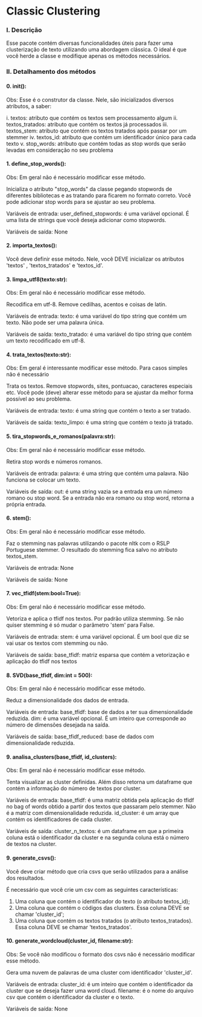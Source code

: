# Classic Clustering

### I. Descrição
Esse pacote contém diversas funcionalidades úteis para fazer uma clusterização de texto utilizando uma abordagem clássica. O ideal é que você herde a classe e modifique apenas os métodos necessários.

### II. Detalhamento dos métodos

#### 0. __init__():
Obs: Esse é o construtor da classe. Nele, são inicializados diversos atributos, a saber:

  i. textos: atributo que contém os textos sem processamento algum
  ii. textos_tratados: atributo que contém os textos já processados
  iii. textos_stem: atributo que contém os textos tratados após passar por um stemmer
  iv. textos_id: atributo que contém um identificador único para cada texto
  v. stop_words: atributo que contém todas as stop words que serão levadas em consideração no seu problema

#### 1. define_stop_words(): 

Obs: Em geral não é necessário modificar esse método.

Inicializa o atributo "stop_words" da classe pegando stopwords de diferentes bibliotecas e as tratando para ficarem no formato correto. Você pode adicionar stop words para se ajustar ao seu problema.

Variáveis de entrada:
user_defined_stopwords: é uma variável opcional. É uma lista de strings que você deseja adicionar como stopwords.

Variáveis de saída:
None

#### 2. importa_textos():

Você deve definir esse método. Nele, você DEVE inicializar os atributos 'textos' , 'textos_tratados' e 'textos_id'.

#### 3. limpa_utf8(texto:str):

Obs: Em geral não é necessário modificar esse método.

Recodifica em utf-8. Remove cedilhas, acentos e coisas de latin.

Variáveis de entrada:
texto: é uma variável do tipo string que contém um texto. Não pode ser uma palavra única.

Variáveis de saída:
texto_tratado: é uma variável do tipo string que contém um texto recodificado em utf-8.

#### 4. trata_textos(texto:str):

Obs: Em geral é interessante modificar esse método. Para casos simples não é necessário

Trata os textos. Remove stopwords, sites, pontuacao, caracteres especiais etc. Você pode (deve) alterar esse método para se ajustar da melhor forma possível ao seu problema.

Variáveis de entrada:
texto: é uma string que contém o texto a ser tratado.

Variáveis de saída:
texto_limpo: é uma string que contém o texto já tratado.

#### 5. tira_stopwords_e_romanos(palavra:str):

Obs: Em geral não é necessário modificar esse método.

Retira stop words e números romanos.

Variáveis de entrada:
palavra: é uma string que contém uma palavra. Não funciona se colocar um texto.

Variáveis de saída:
out: é uma string vazia se a entrada era um número romano ou stop word. Se a entrada não era romano ou stop word, retorna a própria entrada.

#### 6. stem():

Obs: Em geral não é necessário modificar esse método.

Faz o stemming nas palavras utilizando o pacote nltk com o RSLP Portuguese stemmer. O resultado do stemming fica salvo no atributo textos_stem.

Variáveis de entrada:
None

Variáveis de saída:
None

#### 7. vec_tfidf(stem:bool=True):

Obs: Em geral não é necessário modificar esse método.

Vetoriza e aplica o tfidf nos textos. Por padrão utiliza stemming. Se não quiser stemming é só mudar o parâmetro 'stem' para False.

Variáveis de entrada:
stem: é uma variável opcional. É um bool que diz se vai usar os textos com stemming ou não.

Variáveis de saída:
base_tfidf: matriz esparsa que contém a vetorização e aplicação do tfidf
nos textos

#### 8. SVD(base_tfidf, dim:int = 500):

Obs: Em geral não é necessário modificar esse método.

Reduz a dimensionalidade dos dados de entrada.

Variáveis de entrada:
base_tfidf: base de dados a ter sua dimensionalidade reduzida.
dim: é uma variável opcional. É um inteiro que corresponde ao número de dimensões desejada na saída.

Variáveis de saída:
base_tfidf_reduced: base de dados com dimensionalidade reduzida.

#### 9. analisa_clusters(base_tfidf, id_clusters):

Obs: Em geral não é necessário modificar esse método.

Tenta visualizar as cluster definidas. Além disso retorna um dataframe que contém a informação do número de textos por cluster.

Variáveis de entrada:
base_tfidf: é uma matriz obtida pela aplicação do tfidf no bag of words obtido a partir dos textos que passaram pelo stemmer. Não é a matriz com dimensionalidade reduzida.
id_cluster: é um array que contém os identificadores de cada cluster.

Variáveis de saída:
cluster_n_textos: é um dataframe em que a primeira coluna está o identificador da cluster e na segunda coluna está o número de textos na cluster.

#### 9. generate_csvs():
Você deve criar método que cria csvs que serão utilizados para a análise dos resultados.

É necessário que você crie um csv com as seguintes características:
  1. Uma coluna que contém o identificador do texto (o atributo textos_id);
  2. Uma coluna que contém o códigos das clusters. Essa coluna DEVE se chamar 'cluster_id';
  3. Uma coluna que contém os textos tratados (o atributo textos_tratados). Essa coluna DEVE se chamar 'textos_tratados'.

#### 10. generate_wordcloud(cluster_id, filename:str):

Obs: Se você não modificou o formato dos csvs não é necessário modificar esse método.

Gera uma nuvem de palavras de uma cluster com identificador 'cluster_id'.

Variáveis de entrada:
cluster_id: é um inteiro que contém o identificador da cluster que se deseja fazer uma word cloud.
filename: é o nome do arquivo csv que contém o identificador da cluster e o texto.

Variáveis de saída:
None
